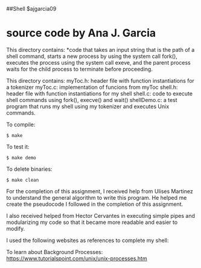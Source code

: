 ##Shell $ajgarcia09
# source code by Ana J. Garcia

This directory contains:
*code that takes an input string that is the path of a shell command, starts a new process by using the system call fork(), executes the process using
the system call exeve, and the parent process waits for the child process to terminate before proceeding.

This directory contains:
    myToc.h: header file with function instantiations for a tokenizer
    myToc.c: implementation of funcions from myToc
    shell.h: header file with function instantiations for my shell
    shell.c: code to execute shell commands using fork(), execve() and wait()
    shellDemo.c: a test program that runs my shell using
                 my tokenizer and executes Unix commands.

To compile:

~~~
$ make
~~~

To test it:
~~~
$ make demo
~~~

To delete binaries:
~~~
$ make clean
~~~

For the completion of this assignment, I received help from Ulises Martinez to understand the general algorithm to write this program.
He helped me create the pseudocode I followed in the completion of this assignment.

I also received helped from Hector Cervantes in executing simple pipes and modularizing my code so that it became more readable and easier to modify.

I used the following websites as references to complete my shell:

To learn about Background Processes:
    https://www.tutorialspoint.com/unix/unix-processes.htm

